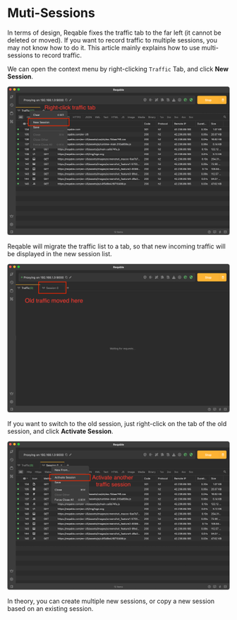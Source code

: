 # Muti-Sessions

In terms of design, Reqable fixes the traffic tab to the far left (it cannot be deleted or moved). If you want to record traffic to multiple sessions, you may not know how to do it. This article mainly explains how to use multi-sessions to record traffic.

We can open the context menu by right-clicking `Traffic` Tab, and click **New Session**.

![](arts/sessions_01.png)

Reqable will migrate the traffic list to a tab, so that new incoming traffic will be displayed in the new session list.

![](arts/sessions_02.png)

If you want to switch to the old session, just right-click on the tab of the old session, and click **Activate Session**.

![](arts/sessions_03.png)

In theory, you can create multiple new sessions, or copy a new session based on an existing session.